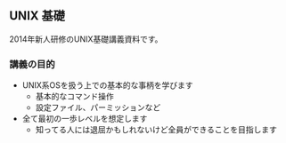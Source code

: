 UNIX 基礎
----

2014年新人研修のUNIX基礎講義資料です。

### 講義の目的

* UNIX系OSを扱う上での基本的な事柄を学びます
    * 基本的なコマンド操作
    * 設定ファイル、パーミッションなど
* 全て最初の一歩レベルを想定します
    * 知ってる人には退屈かもしれないけど全員ができることを目指します
